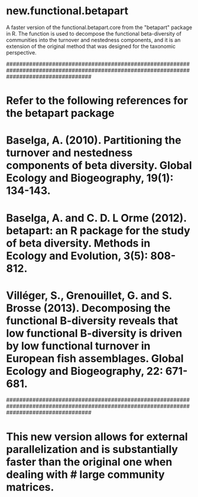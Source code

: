 # new.functional.betapart
A faster version of the functional.betapart.core from the "betapart" package in R. The function is used to decompose the functional beta-diversity of communities into the turnover and nestedness components, and it is an extension of the original method that was designed for the taxonomic perspective.

##########################################################################################################################################
# Refer to the following references for the betapart package
# Baselga, A. (2010). Partitioning the turnover and nestedness components of beta diversity. Global Ecology and Biogeography, 19(1): 134-143.

# Baselga, A. and C. D. L Orme (2012). betapart: an R package for the study of beta diversity. Methods in Ecology and Evolution, 3(5): 808-812.

# Villéger, S., Grenouillet, G. and S. Brosse (2013). Decomposing the functional B-diversity reveals that low functional B-diversity is driven by low functional turnover in European fish assemblages. Global Ecology and Biogeography, 22: 671-681. 

##########################################################################################################################################
# This new version allows for external parallelization and is substantially faster than the original one when dealing with # large community matrices.
